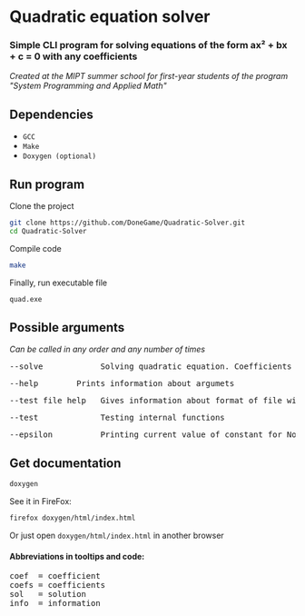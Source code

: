 # Quadratic equation solver

### Simple CLI program for solving equations of the form ax² + bx + c = 0 with any coefficients

*Created at the MIPT summer school for first-year students of the program "System Programming and Applied Math"*

## Dependencies

- `GCC`
- `Make`
- `Doxygen (optional)`

## Run program

Clone the project

```bash
git clone https://github.com/DoneGame/Quadratic-Solver.git
cd Quadratic-Solver
```

Compile code

```bash
make
```

Finally, run executable file

```bash
quad.exe
```

## Possible arguments

*Can be called in any order and any number of times*

<pre>--solve            Solving quadratic equation. Coefficients must be in form -s a b c</pre> 
<pre>--help  	   Prints information about argumets</pre>
<pre>--test_file_help   Gives information about format of file with tests</pre>
<pre>--test             Testing internal functions</pre>
<pre>--epsilon          Printing current value of constant for NonZero()</pre>
<!-- --cat                Prints poltorashka -->

## Get documentation

```bash
doxygen
```

See it in FireFox:

```bash
firefox doxygen/html/index.html
```

Or just open `doxygen/html/index.html` in another browser


#### Abbreviations in tooltips and code:
<pre>
coef  = coefficient
coefs = coefficients
sol   = solution
info  = information
</pre>
 
